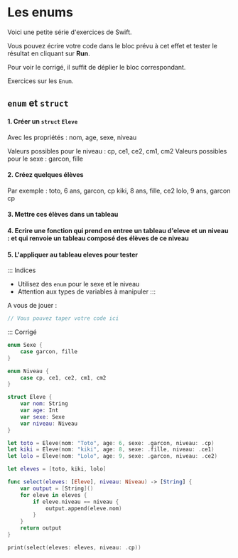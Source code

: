 # Les enums
Voici une petite série d'exercices de Swift.

Vous pouvez écrire votre code dans le bloc prévu à cet effet et tester le résultat en cliquant sur **Run**.

Pour voir le corrigé, il suffit de déplier le bloc correspondant.

Exercices sur les `Enum`.

## `enum` et `struct`
#### 1. Créer un `struct` `Eleve`

Avec les propriétés : nom, age, sexe, niveau

Valeurs possibles pour le niveau : cp, ce1, ce2, cm1, cm2
Valeurs possibles pour le sexe : garcon, fille

#### 2. Créez quelques élèves

Par exemple :
toto, 6 ans, garcon, cp
kiki, 8 ans, fille, ce2
lolo, 9 ans, garcon cp

#### 3. Mettre ces élèves dans un tableau

#### 4. Ecrire une fonction qui prend en entree un tableau d'eleve et un niveau : et qui renvoie un tableau composé des élèves de ce niveau

#### 5. L'appliquer au tableau eleves pour tester

::: Indices
* Utilisez des `enum` pour le sexe et le niveau
* Attention aux types de variables à manipuler
:::

A vous de jouer :
```swift runnable
// Vous pouvez taper votre code ici
```


::: Corrigé
```swift runnable
enum Sexe {
    case garcon, fille
}

enum Niveau {
    case cp, ce1, ce2, cm1, cm2
}

struct Eleve {
    var nom: String
    var age: Int
    var sexe: Sexe
    var niveau: Niveau
}

let toto = Eleve(nom: "Toto", age: 6, sexe: .garcon, niveau: .cp)
let kiki = Eleve(nom: "kiki", age: 8, sexe: .fille, niveau: .ce1)
let lolo = Eleve(nom: "Lolo", age: 9, sexe: .garcon, niveau: .ce2)

let eleves = [toto, kiki, lolo]

func select(eleves: [Eleve], niveau: Niveau) -> [String] {
    var output = [String]()
    for eleve in eleves {
        if eleve.niveau == niveau {
            output.append(eleve.nom)
        }
    }
    return output
}

print(select(eleves: eleves, niveau: .cp))
```